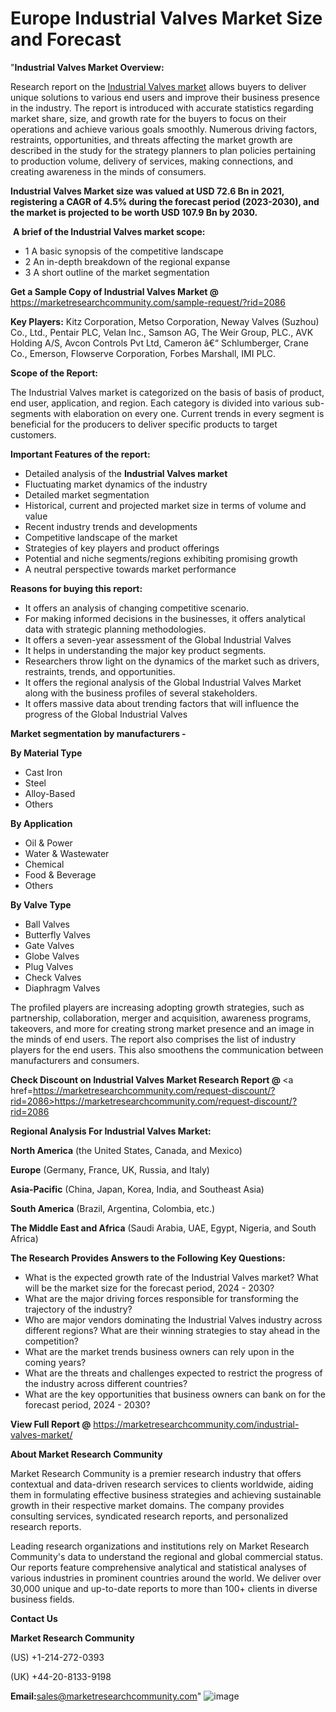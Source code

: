  # Europe Industrial Valves Market Size and Forecast
"<strong>Industrial Valves Market Overview:</strong>

Research report on the <a href=https://marketresearchcommunity.com/industrial-valves-market/>Industrial Valves market</a> allows buyers to deliver unique solutions to various end users and improve their business presence in the industry. The report is introduced with accurate statistics regarding market share, size, and growth rate for the buyers to focus on their operations and achieve various goals smoothly. Numerous driving factors, restraints, opportunities, and threats affecting the market growth are described in the study for the strategy planners to plan policies pertaining to production volume, delivery of services, making connections, and creating awareness in the minds of consumers.

<strong>Industrial Valves Market size was valued at USD 72.6 Bn in 2021, registering a CAGR of 4.5% during the forecast period (2023-2030), and the market is projected to be worth USD 107.9 Bn by 2030.</strong>

 <Strong>A brief of the Industrial Valves market scope:</Strong>
<ul>
 <li>1  A basic synopsis of the competitive landscape</li>
 <li>2  An in-depth breakdown of the regional expanse</li>
 <li>3  A short outline of the market segmentation</li>
</ul>
<strong>Get a Sample Copy of Industrial Valves Market @ </b></strong><a href=https://marketresearchcommunity.com/sample-request/?rid=2086><u>https://marketresearchcommunity.com/sample-request/?rid=2086</u></a>

<strong>Key Players:</strong> 
Kitz Corporation, Metso Corporation, Neway Valves (Suzhou) Co., Ltd., Pentair PLC, Velan Inc., Samson AG, The Weir Group, PLC., AVK Holding A/S, Avcon Controls Pvt Ltd, Cameron â€“ Schlumberger, Crane Co., Emerson, Flowserve Corporation, Forbes Marshall, IMI PLC.

<strong>Scope of the Report:</strong>

The Industrial Valves market is categorized on the basis of basis of product, end user, application, and region. Each category is divided into various sub-segments with elaboration on every one. Current trends in every segment is beneficial for the producers to deliver specific products to target customers.

<strong><b>Important Features of the report:</b></strong>
<ul>
  <li>Detailed analysis of the <strong><b>Industrial Valves </b></strong><strong><b>market</b></strong></li>
  <li>Fluctuating market dynamics of the industry</li>
  <li>Detailed market segmentation</li>
  <li>Historical, current and projected market size in terms of volume and value</li>
  <li>Recent industry trends and developments</li>
  <li>Competitive landscape of the market</li>
  <li>Strategies of key players and product offerings</li>
  <li>Potential and niche segments/regions exhibiting promising growth</li>
  <li>A neutral perspective towards market performance</li>
</ul>
<strong><b>Reasons for buying this report:</b></strong>
<ul>
  <li>It offers an analysis of changing competitive scenario.</li>
  <li>For making informed decisions in the businesses, it offers analytical data with strategic planning methodologies.</li>
  <li>It offers a seven-year assessment of the Global Industrial Valves</li>
  <li>It helps in understanding the major key product segments.</li>
  <li>Researchers throw light on the dynamics of the market such as drivers, restraints, trends, and opportunities.</li>
  <li>It offers the regional analysis of the Global Industrial Valves Market along with the business profiles of several stakeholders.</li>
  <li>It offers massive data about trending factors that will influence the progress of the Global Industrial Valves</li>
</ul>

<strong>Market segmentation by manufacturers -</strong>



<strong>By Material Type</strong>
<ul>
 	<li>Cast Iron</li>
 	<li>Steel</li>
 	<li>Alloy-Based</li>
 	<li>Others</li>
</ul>
<strong>By Application</strong>
<ul>
 	<li>Oil &amp; Power</li>
 	<li>Water &amp; Wastewater</li>
 	<li>Chemical</li>
 	<li>Food &amp; Beverage</li>
 	<li>Others</li>
</ul>
<strong>By Valve Type</strong>
<ul>
 	<li>Ball Valves</li>
 	<li>Butterfly Valves</li>
 	<li>Gate Valves</li>
 	<li>Globe Valves</li>
 	<li>Plug Valves</li>
 	<li>Check Valves</li>
 	<li>Diaphragm Valves</li>
</ul>

The profiled players are increasing adopting growth strategies, such as partnership, collaboration, merger and acquisition, awareness programs, takeovers, and more for creating strong market presence and an image in the minds of end users. The report also comprises the list of industry players for the end users. This also smoothens the communication between manufacturers and consumers.

<strong><b>Check Discount on Industrial Valves Market Research Report @ </b></strong><a href=https://marketresearchcommunity.com/request-discount/?rid=2086><u>https://marketresearchcommunity.com/request-discount/?rid=2086</u></a>

<strong>Regional Analysis For Industrial Valves Market:</strong>

<strong>North America</strong> (the United States, Canada, and Mexico)

<strong>Europe</strong> (Germany, France, UK, Russia, and Italy)

<strong>Asia-Pacific</strong> (China, Japan, Korea, India, and Southeast Asia)

<strong>South America</strong> (Brazil, Argentina, Colombia, etc.)

<strong>The Middle East and Africa</strong> (Saudi Arabia, UAE, Egypt, Nigeria, and South Africa)

<strong>The Research Provides Answers to the Following Key Questions:</strong>
<ul>
 	<li>What is the expected growth rate of the Industrial Valves market? What will be the market size for the forecast period, 2024 - 2030?</li>
 	<li>What are the major driving forces responsible for transforming the trajectory of the industry?</li>
 	<li>Who are major vendors dominating the Industrial Valves industry across different regions? What are their winning strategies to stay ahead in the competition?</li>
 	<li>What are the market trends business owners can rely upon in the coming years?</li>
 	<li>What are the threats and challenges expected to restrict the progress of the industry across different countries?</li>
 	<li>What are the key opportunities that business owners can bank on for the forecast period, 2024 - 2030?</li>
</ul>

<strong>View Full Report @</strong> <a href=https://marketresearchcommunity.com/industrial-valves-market/>https://marketresearchcommunity.com/industrial-valves-market/</a>

<strong>About Market Research Community</strong>

Market Research Community is a premier research industry that offers contextual and data-driven research services to clients worldwide, aiding them in formulating effective business strategies and achieving sustainable growth in their respective market domains. The company provides consulting services, syndicated research reports, and personalized research reports.

Leading research organizations and institutions rely on Market Research Community's data to understand the regional and global commercial status. Our reports feature comprehensive analytical and statistical analyses of various industries in prominent countries around the world. We deliver over 30,000 unique and up-to-date reports to more than 100+ clients in diverse business fields.

<strong>Contact Us</strong>

<strong>Market Research Community</strong>

(US) +1-214-272-0393

(UK) +44-20-8133-9198

<strong>Email:</strong>sales@marketresearchcommunity.com"
![image](https://github.com/krutikad1522/marketresearchcommunity/assets/158283933/7346d3c1-a239-480d-ae0a-4a231954e124)

